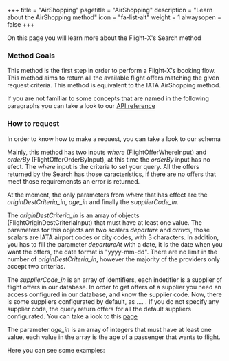 +++
title = "AirShopping"
pagetitle = "AirShopping"
description = "Learn about the AirShopping method"
icon = "fa-list-alt"
weight = 1
alwaysopen = false
+++



On this page you will learn more about the Flight-X's Search method 



### Method Goals


This method is the first step in order to perform a Flight-X's booking flow. This method aims to return all the available flight offers matching the given request criteria. This method is equivalent to the IATA AirShopping method. 

If you are not familiar to some concepts that are named in the following paragraphs you can take a look to our [API reference](/hotel-x/reference)

### How to request

In order to know how to make a request, you can take a look to our schema <!-- TODO Add url-->

Mainly, this method has two inputs *where* (FlightOfferWhereInput) and *orderBy* (FlightOfferOrderByInput), at this time the *orderBy* input has no efect. The *where* input is the criteria to set your query. All the offers returned by the Search has those característics, if there are no offers that meet those requiremensts an error is returned.

At the moment, the only parameters from *where* that has effect are the *originDestCriteria_in*, *age_in* and finally the *supplierCode_in*.

The *originDestCriteria_in* is an array of objects (FlightOriginDestCriteriaInput) that must have at least one value. The parameters for this objects are two scalars *departure* and *arrival*, those scalars are IATA airport codes or city codes, with 3 characters. In addition, you has to fill the parameter *departureAt* with a date, it is the date when you want the offers, the date format is "yyyy-mm-dd". There are no limit in the number of *originDestCriteria_in*, however the majority of the providers only accept two criterias.

The *supplierCode_in* is an array of identifiers, each indetifier is a supplier of flight offers in our database. In order to get offers of a supplier you need an access configured in our database, and know the supplier code. Now, there is some suppliers configurated by default, as .... <!--TODO add supplier codes-->. If you do not specify any supplier code, the query return offers for all the default suppliers configurated. You can take a look to this [page](/hotel-x/concepts/basicconcepts/supplier-access-client-context/)

The parameter *age_in* is an array of integers that must have at least one value, each value in the array is the age of a passenger that wants to flight.

Here you can see some examples:







